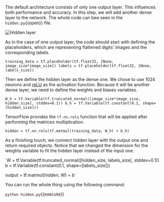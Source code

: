 The default architecture consists of only one output layer. This influences both performance and accuracy. In this step, we will add another dense layer to the network. The whole code can bee seen in the `hidden.py`{{open}} file.

<img src="/basiafusinska/courses/tensorflow-getting-started/tensorflow-mnist-expert/assets/hidden.png" alt="Hidden layer">

As in the case of one output layer, the code should start with defining the placeholders, which are representing flattened digits' images and the corresponding labels.

`training_data = tf.placeholder(tf.float32, [None, image_size*image_size])
labels = tf.placeholder(tf.float32, [None, labels_size])`

Then we define the hidden layer as the dense one. We chose to use 1024 neurons and [reLU](https://en.wikipedia.org/wiki/Rectifier_(neural_networks)) as the activation function. Because it will be another dense layer, we need to define the weights and biases variables.

`W_h = tf.Variable(tf.truncated_normal([image_size*image_size, hidden_size], stddev=0.1))
b_h = tf.Variable(tf.constant(0.1, shape=[hidden_size]))`

TensorFlow provides the `tf.nn.relu` function that will be applied after performing the matrices multiplication.

`hidden = tf.nn.relu(tf.matmul(training_data, W_h) + b_h)`

As a finishing touch, we connect hidden layer with the output one and return required objects. Notice that we changed the dimension for the weights variable to fit the hidden layer instead of the input one.

`W = tf.Variable(tf.truncated_normal([hidden_size, labels_size], stddev=0.1))
b = tf.Variable(tf.constant(0.1, shape=[labels_size]))

output = tf.matmul(hidden, W) + b`

You can run the whole thing using the following command:

`python hidden.py`{{execute}}
